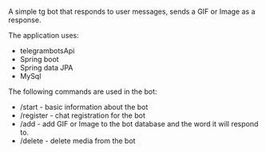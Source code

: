 A simple tg bot that responds to user messages, sends a GIF or Image as a response.

The application uses:
* telegrambotsApi
* Spring boot
* Spring data JPA
* MySql

The following commands are used in the bot:
* /start - basic information about the bot
* /register - chat registration for the bot
* /add - add GIF or Image to the bot database and the word it will respond to.
* /delete - delete media from the bot
